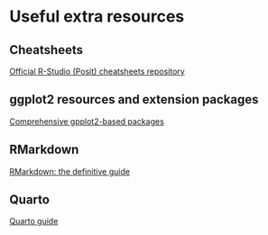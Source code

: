 # Useful extra resources

## Cheatsheets
[Official R-Studio (Posit) cheatsheets  repository](https://posit.co/resources/cheatsheets/)

## ggplot2 resources and extension packages

[Comprehensive gpplot2-based packages](https://github.com/erikgahner/awesome-ggplot2)

## RMarkdown

[RMarkdown: the definitive guide](https://bookdown.org/yihui/rmarkdown/)

## Quarto
[Quarto guide](https://quarto.org/docs/computations/execution-options.html)
